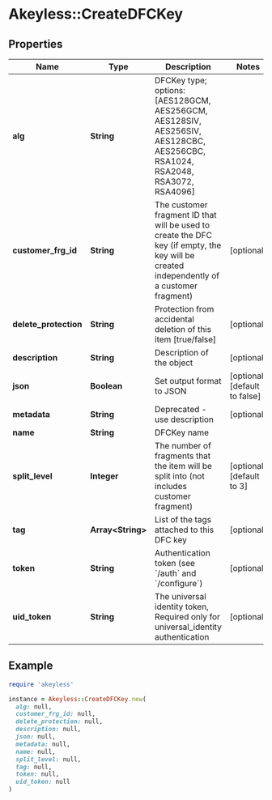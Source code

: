 # Akeyless::CreateDFCKey

## Properties

| Name | Type | Description | Notes |
| ---- | ---- | ----------- | ----- |
| **alg** | **String** | DFCKey type; options: [AES128GCM, AES256GCM, AES128SIV, AES256SIV, AES128CBC, AES256CBC, RSA1024, RSA2048, RSA3072, RSA4096] |  |
| **customer_frg_id** | **String** | The customer fragment ID that will be used to create the DFC key (if empty, the key will be created independently of a customer fragment) | [optional] |
| **delete_protection** | **String** | Protection from accidental deletion of this item [true/false] | [optional] |
| **description** | **String** | Description of the object | [optional] |
| **json** | **Boolean** | Set output format to JSON | [optional][default to false] |
| **metadata** | **String** | Deprecated - use description | [optional] |
| **name** | **String** | DFCKey name |  |
| **split_level** | **Integer** | The number of fragments that the item will be split into (not includes customer fragment) | [optional][default to 3] |
| **tag** | **Array&lt;String&gt;** | List of the tags attached to this DFC key | [optional] |
| **token** | **String** | Authentication token (see &#x60;/auth&#x60; and &#x60;/configure&#x60;) | [optional] |
| **uid_token** | **String** | The universal identity token, Required only for universal_identity authentication | [optional] |

## Example

```ruby
require 'akeyless'

instance = Akeyless::CreateDFCKey.new(
  alg: null,
  customer_frg_id: null,
  delete_protection: null,
  description: null,
  json: null,
  metadata: null,
  name: null,
  split_level: null,
  tag: null,
  token: null,
  uid_token: null
)
```

